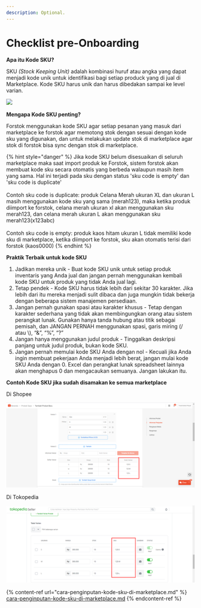 ```yaml
---
description: Optional.
---
```


# Checklist pre-Onboarding

**Apa itu Kode SKU?**

SKU _(Stock Keeping Unit)_ adalah kombinasi huruf atau angka yang dapat menjadi kode unik untuk identifikasi bagi setiap produck yang di jual di Marketplace. Kode SKU harus unik dan harus dibedakan sampai ke level varian.

![](https://lh3.googleusercontent.com/IBnNGMHW-l2yEIM0mtKbxohi\_\_9ozRp6moCgnv0gy0B7x-Ep5wozCBXt4-QOVWhSjpLzf-4wZ\_Ei78H65enCU8bjNjV0cruaQkoPSEWfAQishharrm-XBeJHND068Yu-fjW6z7tblK4)



**Mengapa Kode SKU penting?**

Forstok menggunakan kode SKU agar setiap pesanan yang masuk dari marketplace ke forstok agar memotong stok dengan sesuai dengan kode sku yang digunakan, dan untuk melakukan update stok di marketplace agar stok di forstok bisa sync dengan stok di marketplace.

{% hint style="danger" %}
Jika kode SKU belum disesuaikan di seluruh marketplace maka saat import produk ke Forstok, sistem forstok akan membuat kode sku secara otomatis yang berbeda walaupun masih item yang sama. Hal ini terjadi pada sku dengan status 'sku code is empty' dan 'sku code is duplicate'\
\
Contoh sku code is duplicate: produk Celana Merah ukuran XL dan ukuran L masih menggunakan kode sku yang sama (merah123), maka ketika produk diimport ke forstok, celana merah ukuran xl akan menggunakan sku merah123, dan celana merah ukuran L akan menggunakan sku merah123(x123abc)\
\
Contoh sku code is empty: produk kaos hitam ukuran L tidak memiliki kode sku di marketplace, ketika diimport ke forstok, sku akan otomatis terisi dari forstok (kaos0000)
{% endhint %}

**Praktik Terbaik untuk kode SKU**

1. Jadikan mereka unik - Buat kode SKU unik untuk setiap produk inventaris yang Anda jual dan jangan pernah menggunakan kembali kode SKU untuk produk yang tidak Anda jual lagi.
2. Tetap pendek - Kode SKU harus tidak lebih dari sekitar 30 karakter. Jika lebih dari itu mereka menjadi sulit dibaca dan juga mungkin tidak bekerja dengan beberapa sistem manajemen persediaan.&#x20;
3. Jangan pernah gunakan spasi atau karakter khusus - Tetap dengan karakter sederhana yang tidak akan membingungkan orang atau sistem perangkat lunak. Gunakan hanya tanda hubung atau titik sebagai pemisah, dan JANGAN PERNAH menggunakan spasi, garis miring (/ atau \\), “&”, “%”, “?”
4. Jangan hanya menggunakan judul produk - Tinggalkan deskripsi panjang untuk judul produk, bukan kode SKU.
5. Jangan pernah memulai kode SKU Anda dengan nol - Kecuali jika Anda ingin membuat pekerjaan Anda menjadi lebih berat, jangan mulai kode SKU Anda dengan 0. Excel dan perangkat lunak spreadsheet lainnya akan menghapus 0 dan mengacaukan semuanya. Jangan lakukan itu.

**Contoh Kode SKU jika sudah disamakan ke semua marketplace**

Di Shopee

![](<../../.gitbook/assets/image (106).png>)

Di Tokopedia

![](<../../.gitbook/assets/image (245).png>)

{% content-ref url="cara-penginputan-kode-sku-di-marketplace.md" %}
[cara-penginputan-kode-sku-di-marketplace.md](cara-penginputan-kode-sku-di-marketplace.md)
{% endcontent-ref %}

